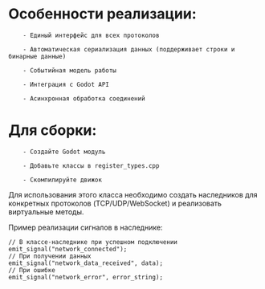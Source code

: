 # Особенности реализации:

        - Единый интерфейс для всех протоколов

        - Автоматическая сериализация данных (поддерживает строки и бинарные данные)

        - Событийная модель работы

        - Интеграция с Godot API

        - Асинхронная обработка соединений

# Для сборки:

        - Создайте Godot модуль

        - Добавьте классы в register_types.cpp

        - Скомпилируйте движок

Для использования этого класса необходимо создать наследников для конкретных протоколов (TCP/UDP/WebSocket) и реализовать виртуальные методы.

Пример реализации сигналов в наследнике:
```
// В классе-наследнике при успешном подключении
emit_signal("network_connected");
// При получении данных
emit_signal("network_data_received", data);
// При ошибке
emit_signal("network_error", error_string);
```